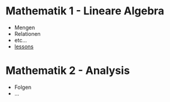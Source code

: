 # Mathematik 1 - Lineare Algebra

* Mengen
* Relationen
* etc... 
* [lessons](https://video.htwg-konstanz.de/Panopto/Pages/Viewer.aspx?id=0dbd7714-35ce-4c28-9c86-ac0d0154a590)

# Mathematik 2 - Analysis

* Folgen
* ...
